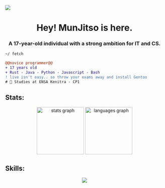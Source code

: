 ![]([img/camille-villanueva-zsAPsRjzXRI-unsplash.jpg](https://imgur.com/LnLAn3y))
<h1 align="center">Hey! MunJitso is here.</h1>
<h3 align="center">A 17-year-old individual with a strong ambition for IT and CS.</h3>

```diff
~/ fetch

@@novice programmer@@
+ 17 years old
+ Rust - Java - Python - Javascript - Bash
! live isn't easy.. so throw your exams away and install Gentoo
# 📖 Studies at ENSA Kenitra - CP1
```


<h2 align="left">Stats: </h2>

<p align="center"><img src="https://github-readme-stats.vercel.app/api?hide_title=false&hide_rank=false&show_icons=true&include_all_commits=true&count_private=true&disable_animations=false&theme=dark&locale=en&hide_border=true&username=MunJitso" height="150" alt="stats graph"/>
  <img src="https://github-readme-stats.vercel.app/api/top-langs?locale=en&hide_title=true&layout=compact&card_width=320&langs_count=5&theme=dark&hide_border=true&username=MunJitso" height="150" alt="languages graph"/></p>

<h2 align="left">Skills: </h2>
<p align="center">
  <a href="https://skillicons.dev">
    <img src="https://skillicons.dev/icons?i=html,css,js,ts,python,kotlin,java,rust" />
  </a>
</p>
